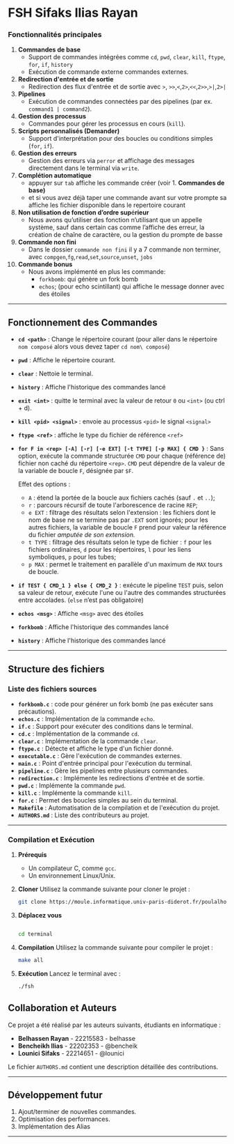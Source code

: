 # FSH Sifaks Ilias Rayan

### Fonctionnalités principales

1. **Commandes de base**
    - Support de commandes intégrées comme `cd`, `pwd`, `clear`, `kill`, `ftype`, `for`, `if`, `history`
    - Exécution de commande externe commandes externes.
2. **Redirection d'entrée et de sortie**
    - Redirection des flux d'entrée et de sortie avec `>`, `>>`,`<`,`2>`,`<<`,`2>>`,`>|`,`2>|`
3. **Pipelines**
    - Exécution de commandes connectées par des pipelines (par ex. `command1 | command2`).
4. **Gestion des processus**
    - Commandes pour  gérer les processus en cours (`kill`).
5. **Scripts personnalisés (Demander)**
    - Support d'interprétation pour des boucles ou conditions simples (`for`, `if`).
6. **Gestion des erreurs** 
    - Gestion des erreurs via `perror` et affichage des messages directement dans le terminal via `write`.
7. **Complétion automatique**  
    - appuyer sur `tab` affiche les commande créer (voir 1. **Commandes de base)**
    - et si vous avez déjà taper une commande avant sur votre prompte sa affiche les fichier disponible dans le repertoire courant
8. **Non utilisation de fonction d’ordre sup**é**rieur**
    - Nous avons qu’utiliser des fonction n’utilisant que un appelle système, sauf dans certain cas comme l’affiche des erreur, la création de chaîne de caractère, ou la gestion du prompte de basse
9. **Commande non fini**  
    - Dans le dossier `commande non fini` il y a 7 commande non terminer, avec `compgen`,`fg`,`read`,`set`,`source`,`unset`, `jobs`
10. **Commande bonus**
    - Nous avons implémenté en plus les commande:
        - `forkbomb`: qui génère un fork bomb
        - `echos`; (pour echo scintillant) qui affiche le message donner avec des étoiles

---

## Fonctionnement des Commandes

- **`cd <path>`** : Change le répertoire courant (pour aller dans le répertoire `nom composé` alors vous devez taper `cd nom\ composé`)
- **`pwd`** : Affiche le répertoire courant.
- **`clear`** : Nettoie le terminal.
- **`history`** : Affiche l'historique des commandes lancé
- **`exit <int>`** : quitte le terminal avec la valeur de retour `0` ou `<int>` (ou ctrl + d).
- **`kill <pid> <signal>`** : envoie au processus `<pid>` le signal `<signal>`
- **`ftype <ref>`** : affiche le type du fichier de référence `<ref>`
- **`for F in <rep> [-A] [-r] [-e EXT] [-t TYPE] [-p MAX] { CMD }`** : Sans option, exécute la commande structurée `CMD` pour chaque (référence de) fichier non caché du répertoire `<rep>`. `CMD` peut dépendre de la valeur de la variable de boucle `F`, désignée par `$F`.
    
    Effet des options :
    
    - `A` : étend la portée de la boucle aux fichiers cachés (sauf `.` et
    `..`);
    - `r` : parcours récursif de toute l'arborescence de racine `REP`;
    - `e EXT` : filtrage des résultats selon l'extension : les fichiers dont
    le nom de base ne se termine pas par `.EXT` sont ignorés; pour les
    autres fichiers, la variable de boucle `F` prend pour valeur la
    référence du fichier *amputée de son extension.*
    - `t TYPE` : filtrage des résultats selon le type de fichier : `f` pour
    les fichiers ordinaires, `d` pour les répertoires, `l` pour les liens
    symboliques, `p` pour les tubes;
    - `p MAX` : permet le traitement en parallèle d'un maximum de `MAX`
    tours de boucle.
- **`if TEST { CMD_1 } else { CMD_2 }`**  : exécute le pipeline `TEST` puis, selon sa valeur de retour, exécute l'une ou l'autre des commandes structurées entre accolades. (`else` n’est pas obligatoire)
- **`echos <msg>`**   : Affiche `<msg>` avec des étoiles
- **`forkbomb`**  : Affiche l'historique des commandes lancé
- **`history`** : Affiche l'historique des commandes lancé

---

## Structure des fichiers

### Liste des fichiers sources

- **`forkbomb.c`** : code pour générer un fork bomb (ne pas exécuter sans précautions).
- **`echos.c`** : Implémentation de la commande `echo`.
- **`if.c`** : Support pour exécuter des conditions dans le terminal.
- **`cd.c`** : Implémentation de la commande `cd`.
- **`clear.c`** : Implémentation de la commande `clear`.
- **`ftype.c`** : Détecte et affiche le type d'un fichier donné.
- **`executable.c`** : Gère l'exécution de commandes externes.
- **`main.c`** : Point d'entrée principal pour l'exécution du terminal.
- **`pipeline.c`** : Gère les pipelines entre plusieurs commandes.
- **`redirection.c`** : Implémente les redirections d'entrée et de sortie.
- **`pwd.c`** : Implémente la commande `pwd`.
- **`kill.c`** : Implémente la commande `kill`.
- **`for.c`** : Permet des boucles simples au sein du terminal.
- **`Makefile`** : Automatisation de la compilation et de l'exécution du projet.
- **`AUTHORS.md`** : Liste des contributeurs au projet.

---

### Compilation et Exécution

1. **Prérequis**
    - Un compilateur C, comme `gcc`.
    - Un environnement Linux/Unix.
2. **Cloner**
Utilisez la commande suivante pour cloner le projet :
    
    ```bash
    git clone https://moule.informatique.univ-paris-diderot.fr/poulalho/sy5-2024-2025.git
    ```
    
3. **Déplacez vous** 
    
    ```bash
    
    cd terminal
    ```
    
4. **Compilation**
Utilisez la commande suivante pour compiler le projet :
    
    ```bash
    make all
    ```
    
5. **Exécution**
Lancez le terminal avec :
    
    ```bash
    ./fsh
    ```
    

## Collaboration et Auteurs

Ce projet a été réalisé par les auteurs suivants, étudiants en informatique :

- **Belhassen Rayan** - 22215583 - belhasse
- **Bencheikh Ilias** - 22202353 - @bencheik
- **Lounici Sifaks** - 22214651 - @lounici

Le fichier `AUTHORS.md` contient une description détaillée des contributions.

---

## Développement futur

1. Ajout/terminer de nouvelles commandes.
2. Optimisation des performances.
3. Implémentation des Alias 

---